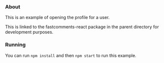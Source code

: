 ### About

This is an example of opening the profile for a user.

This is linked to the fastcomments-react package in the parent directory for development purposes.

### Running

You can run `npm install` and then `npm start` to run this example.
